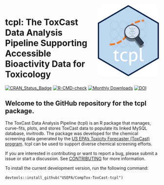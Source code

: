 
<!-- README.md is generated from README.Rmd. Please edit that file -->

<img style="float: right; margin-left: 10px; margin-bottom: 10px;" src="vignettes/img/tcpl_hex.png" width="200">

# tcpl: The ToxCast Data Analysis Pipeline Supporting Accessible Bioactivity Data for Toxicology

<!-- badges: start -->

[![CRAN_Status_Badge](https://www.r-pkg.org/badges/version/tcpl)](https://cran.r-project.org/package=tcpl)
[![R-CMD-check](https://github.com/USEPA/CompTox-ToxCast-tcpl/actions/workflows/test-on-PR.yaml/badge.svg)](https://github.com/USEPA/CompTox-ToxCast-tcpl/actions/workflows/test-on-PR.yaml)
[![Monthly
Downloads](https://cranlogs.r-pkg.org/badges/last-month/tcpl?color=7BAFD4)](https://cranlogs.r-pkg.org/badges/last-month/tcpl?color=7BAFD4)
[![DOI](https://zenodo.org/badge/doi/%2010.32614/CRAN.package.tcpl.svg)](http://dx.doi.org/10.32614/CRAN.package.tcpl)

<!-- badges: end -->

## Welcome to the GitHub repository for the tcpl package.

The ToxCast Data Analysis Pipeline (tcpl) is an R package that manages,
curve-fits, plots, and stores ToxCast data to populate its linked MySQL
database, invitrodb. The package was developed for the chemical
screening data generated by the [US EPA’s Toxicity Forecaster (ToxCast)
program](https://www.epa.gov/chemical-research/toxicity-forecasting).
tcpl can be used to support diverse chemical screening efforts.

If you are interested in contributing or want to report a bug, please
submit a issue or start a discussion. See
[CONTRIBUTING](CONTRIBUTING.md) for more information.

To install the current development version, run the following command:

    devtools::install_github("USEPA/CompTox-ToxCast-tcpl")
